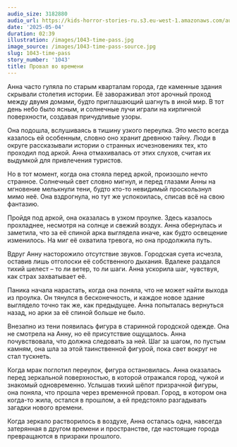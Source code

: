 ```yaml
---
audio_size: 3182880
audio_url: https://kids-horror-stories-ru.s3.eu-west-1.amazonaws.com/audio/1043-time-pass.mp3
date: '2025-05-04'
duration: 02:39
illustration: /images/1043-time-pass.jpg
image_source: /images/1043-time-pass-source.jpg
slug: 1043-time-pass
story_number: '1043'
title: Провал во времени
---
```


Анна часто гуляла по старым кварталам города, где каменные здания скрывали столетия истории. Её завораживал этот арочный проход между двумя домами, будто приглашающий шагнуть в иной мир. В тот день небо было ясным, и солнечные лучи играли на кирпичной поверхности, создавая причудливые узоры.

Она подошла, вслушиваясь в тишину узкого переулка. Это место всегда казалось ей особенным, словно оно хранит древнюю тайну. Люди в округе рассказывали истории о странных исчезновениях тех, кто проходил под аркой. Анна отмахивалась от этих слухов, считая их выдумкой для привлечения туристов.

Но в тот момент, когда она стояла перед аркой, произошло нечто странное. Солнечный свет словно мигнул, и перед глазами Анны на мгновение мелькнули тени, будто кто-то невидимый проскользнул мимо неё. Она вздрогнула, но тут же успокоилась, списав всё на свою фантазию.

Пройдя под аркой, она оказалась в узком проулке. Здесь казалось прохладнее, несмотря на солнце и свежий воздух. Анна обернулась и заметила, что за её спиной арка выглядела иначе, как будто освещение изменилось. На миг её охватила тревога, но она продолжила путь.

Вдруг Анну насторожило отсутствие звуков. Городская суета исчезла, оставив лишь отголоски её собственного дыхания. Вдалеке раздался тихий шелест – то ли ветер, то ли шаги. Анна ускорила шаг, чувствуя, как страх захватывает её.

Паника начала нарастать, когда она поняла, что не может найти выхода из проулка. Он тянулся в бесконечность, и каждое новое здание выглядело точно так же, как предыдущее. Анна попыталась вернуться назад, но арки за её спиной больше не было.

Внезапно из тени появилась фигура в старинной городской одежде. Она не смотрела на Анну, но её присутствие ощущалось. Анна почувствовала, что должна следовать за ней. Шаг за шагом, по пустым камням, она шла за этой таинственной фигурой, пока свет вокруг не стал тускнеть.

Когда мрак поглотил переулок, фигура остановилась. Анна оказалась перед зеркальной поверхностью, в которой отражался город, чужой и знакомый одновременно. Услышав тихий шёпот призрачной фигуры, она поняла, что прошла через временной провал. Город, в котором она когда-то жила, остался в прошлом, а ей предстояло разгадывать загадки нового времени.

Когда зеркало растворилось в воздухе, Анна осталась одна, навсегда затерянная в другом времени и пространстве, где настоящие города превращаются в призраки прошлого.